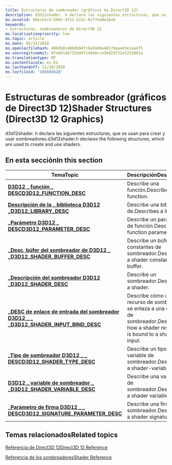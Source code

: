 ```yaml
---
title: Estructuras de sombreador (gráficos de Direct3D 12)
description: d3d12shader. h declara las siguientes estructuras, que se usan para crear y usar sombreadores.
ms.assetid: b8ece5c3-5065-4711-b12c-6cf7ea0e1ba0
keywords:
- estructuras, sombreadores de Direct3D 12
ms.localizationpriority: low
ms.topic: article
ms.date: 05/31/2018
ms.openlocfilehash: 400d50c48b8b94fc9a59d8e48179aae43e14a4f5
ms.sourcegitcommit: 8fa6614b715bddf14648cce36d2df22e5232801a
ms.translationtype: MT
ms.contentlocale: es-ES
ms.lasthandoff: 12/10/2020
ms.locfileid: "105695828"
---
```

# <a name="shader-structures-direct3d-12-graphics"></a><span data-ttu-id="e1f81-104">Estructuras de sombreador (gráficos de Direct3D 12)</span><span class="sxs-lookup"><span data-stu-id="e1f81-104">Shader Structures (Direct3D 12 Graphics)</span></span>

<span data-ttu-id="e1f81-105">d3d12shader. h declara las siguientes estructuras, que se usan para crear y usar sombreadores.</span><span class="sxs-lookup"><span data-stu-id="e1f81-105">d3d12shader.h declares the following structures, which are used to create and use shaders.</span></span>

## <a name="in-this-section"></a><span data-ttu-id="e1f81-106">En esta sección</span><span class="sxs-lookup"><span data-stu-id="e1f81-106">In this section</span></span>



| <span data-ttu-id="e1f81-107">Tema</span><span class="sxs-lookup"><span data-stu-id="e1f81-107">Topic</span></span>                                                                                  | <span data-ttu-id="e1f81-108">Descripción</span><span class="sxs-lookup"><span data-stu-id="e1f81-108">Description</span></span>                                                             |
|----------------------------------------------------------------------------------------|-------------------------------------------------------------------------|
| [<span data-ttu-id="e1f81-109">**D3D12 \_ función \_ DESC**</span><span class="sxs-lookup"><span data-stu-id="e1f81-109">**D3D12\_FUNCTION\_DESC**</span></span>](/windows/desktop/api/d3d12shader/ns-d3d12shader-d3d12_function_desc)<br/>                        | <span data-ttu-id="e1f81-110">Describe una función.</span><span class="sxs-lookup"><span data-stu-id="e1f81-110">Describes a function.</span></span> <br/>                                       |
| [<span data-ttu-id="e1f81-111">**Descripción de la \_ biblioteca D3D12 \_**</span><span class="sxs-lookup"><span data-stu-id="e1f81-111">**D3D12\_LIBRARY\_DESC**</span></span>](/windows/desktop/api/d3d12shader/ns-d3d12shader-d3d12_library_desc)<br/>                          | <span data-ttu-id="e1f81-112">Describe una biblioteca de.</span><span class="sxs-lookup"><span data-stu-id="e1f81-112">Describes a library.</span></span> <br/>                                        |
| [<span data-ttu-id="e1f81-113">**\_Parámetro D3D12 \_ DESC**</span><span class="sxs-lookup"><span data-stu-id="e1f81-113">**D3D12\_PARAMETER\_DESC**</span></span>](/windows/desktop/api/d3d12shader/ns-d3d12shader-d3d12_parameter_desc)<br/>                      | <span data-ttu-id="e1f81-114">Describe un parámetro de función.</span><span class="sxs-lookup"><span data-stu-id="e1f81-114">Describes a function parameter.</span></span> <br/>                             |
| [<span data-ttu-id="e1f81-115">**\_Desc. búfer del sombreador de D3D12 \_ \_**</span><span class="sxs-lookup"><span data-stu-id="e1f81-115">**D3D12\_SHADER\_BUFFER\_DESC**</span></span>](/windows/desktop/api/d3d12shader/ns-d3d12shader-d3d12_shader_buffer_desc)<br/>             | <span data-ttu-id="e1f81-116">Describe un búfer de constantes de sombreador.</span><span class="sxs-lookup"><span data-stu-id="e1f81-116">Describes a shader constant-buffer.</span></span> <br/>                         |
| [<span data-ttu-id="e1f81-117">**\_Descripción del sombreador D3D12 \_**</span><span class="sxs-lookup"><span data-stu-id="e1f81-117">**D3D12\_SHADER\_DESC**</span></span>](/windows/desktop/api/d3d12shader/ns-d3d12shader-d3d12_shader_desc)<br/>                            | <span data-ttu-id="e1f81-118">Describe un sombreador.</span><span class="sxs-lookup"><span data-stu-id="e1f81-118">Describes a shader.</span></span> <br/>                                         |
| [<span data-ttu-id="e1f81-119">**\_DESC de enlace de entrada del sombreador D3D12 \_ \_ \_**</span><span class="sxs-lookup"><span data-stu-id="e1f81-119">**D3D12\_SHADER\_INPUT\_BIND\_DESC**</span></span>](/windows/desktop/api/d3d12shader/ns-d3d12shader-d3d12_shader_input_bind_desc)<br/>    | <span data-ttu-id="e1f81-120">Describe cómo un recurso de sombreador se enlaza a una entrada de sombreador.</span><span class="sxs-lookup"><span data-stu-id="e1f81-120">Describes how a shader resource is bound to a shader input.</span></span> <br/> |
| [<span data-ttu-id="e1f81-121">**\_Tipo de sombreador D3D12 \_ \_ DESC**</span><span class="sxs-lookup"><span data-stu-id="e1f81-121">**D3D12\_SHADER\_TYPE\_DESC**</span></span>](/windows/desktop/api/d3d12shader/ns-d3d12shader-d3d12_shader_type_desc)<br/>                 | <span data-ttu-id="e1f81-122">Describe un tipo de variable de sombreador.</span><span class="sxs-lookup"><span data-stu-id="e1f81-122">Describes a shader-variable type.</span></span> <br/>                           |
| [<span data-ttu-id="e1f81-123">**D3D12 \_ variable de sombreador \_ \_**</span><span class="sxs-lookup"><span data-stu-id="e1f81-123">**D3D12\_SHADER\_VARIABLE\_DESC**</span></span>](/windows/desktop/api/d3d12shader/ns-d3d12shader-d3d12_shader_variable_desc)<br/>         | <span data-ttu-id="e1f81-124">Describe una variable de sombreador.</span><span class="sxs-lookup"><span data-stu-id="e1f81-124">Describes a shader variable.</span></span> <br/>                                |
| [<span data-ttu-id="e1f81-125">**\_Parámetro de firma D3D12 \_ \_ DESC**</span><span class="sxs-lookup"><span data-stu-id="e1f81-125">**D3D12\_SIGNATURE\_PARAMETER\_DESC**</span></span>](/windows/desktop/api/d3d12shader/ns-d3d12shader-d3d12_signature_parameter_desc)<br/> | <span data-ttu-id="e1f81-126">Describe una firma de sombreador.</span><span class="sxs-lookup"><span data-stu-id="e1f81-126">Describes a shader signature.</span></span> <br/>                               |



 

## <a name="related-topics"></a><span data-ttu-id="e1f81-127">Temas relacionados</span><span class="sxs-lookup"><span data-stu-id="e1f81-127">Related topics</span></span>

<dl> <dt>

[<span data-ttu-id="e1f81-128">Referencia de Direct3D 12</span><span class="sxs-lookup"><span data-stu-id="e1f81-128">Direct3D 12 Reference</span></span>](direct3d-12-reference.md)
</dt> <dt>

[<span data-ttu-id="e1f81-129">Referencia de los sombreadores</span><span class="sxs-lookup"><span data-stu-id="e1f81-129">Shader Reference</span></span>](d3d12-graphics-reference-shader-reference.md)
</dt> </dl>

 

 





